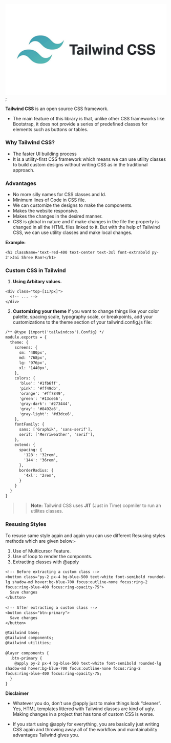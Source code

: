 ![Tailwind CSS](./TailwindCSS/public/tailwindLogo.jpg);

**Tailwind CSS** is an open source CSS framework. 
- The main feature of this library is that, unlike other CSS frameworks like Bootstrap, it does not provide a series of predefined classes for elements such as buttons or tables.

### Why Tailwind CSS?

- The faster UI building process
- It is a utility-first CSS framework which means we can use utility classes to build custom designs without writing CSS as in the traditional approach.

### Advantages
- No more silly names for CSS classes and Id.
- Minimum lines of Code in CSS file.
- We can customize the designs to make the components.
- Makes the website responsive.
- Makes the changes in the desired manner. 
- CSS is global in nature and if make changes in the file the property is changed in all the HTML files linked to it. But with the help of Tailwind CSS, we can use utility classes and make local changes.

**Example:** 
```
<h1 className='text-red-400 text-center text-3xl font-extrabold py-2'>Jai Shree Ram!</h1>
```

### Custom CSS in Tailwind
1. **Using Arbitary values.**
```
<div class="top-[117px]">
  <!-- ... -->
</div>
```
2. **Customizing your theme**
If you want to change things like your color palette, spacing scale, typography scale, or breakpoints, add your customizations to the theme section of your tailwind.config.js file:
```
/** @type {import('tailwindcss').Config} */
module.exports = {
  theme: {
    screens: {
      sm: '480px',
      md: '768px',
      lg: '976px',
      xl: '1440px',
    },
    colors: {
      'blue': '#1fb6ff',
      'pink': '#ff49db',
      'orange': '#ff7849',
      'green': '#13ce66',
      'gray-dark': '#273444',
      'gray': '#8492a6',
      'gray-light': '#d3dce6',
    },
    fontFamily: {
      sans: ['Graphik', 'sans-serif'],
      serif: ['Merriweather', 'serif'],
    },
    extend: {
      spacing: {
        '128': '32rem',
        '144': '36rem',
      },
      borderRadius: {
        '4xl': '2rem',
      }
    }
  }
}
```

>> **Note:** Tailwind CSS uses **JIT** (Just in Time) copmiler to run an utilites classes.

### Resusing Styles 
To resuse same style again and again you can use different Resusing styles methods which are given below:-

1. Use of Multicursor Feature.
2. Use of loop to render the componnts.
3. Extracting classes with @apply
```
<!-- Before extracting a custom class -->
<button class="py-2 px-4 bg-blue-500 text-white font-semibold rounded-lg shadow-md hover:bg-blue-700 focus:outline-none focus:ring-2 focus:ring-blue-400 focus:ring-opacity-75">
  Save changes
</button>

<!-- After extracting a custom class -->
<button class="btn-primary">
  Save changes
</button>
```
```
@tailwind base;
@tailwind components;
@tailwind utilities;

@layer components {
  .btn-primary {
    @apply py-2 px-4 bg-blue-500 text-white font-semibold rounded-lg shadow-md hover:bg-blue-700 focus:outline-none focus:ring-2 focus:ring-blue-400 focus:ring-opacity-75;
  }
}
```
**Disclaimer**
- Whatever you do, don’t use @apply just to make things look “cleaner”. Yes, HTML templates littered with Tailwind classes are kind of ugly. Making changes in a project that has tons of custom CSS is worse.

- If you start using @apply for everything, you are basically just writing CSS again and throwing away all of the workflow and maintainability advantages Tailwind gives you.
